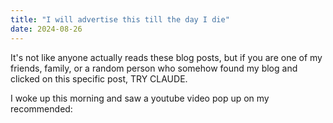 ```yaml
---
title: "I will advertise this till the day I die"
date: 2024-08-26
---
```

It's not like anyone actually reads these blog posts, but if you are one of my friends, family, or a random person who somehow found my blog and clicked on this specific post, TRY CLAUDE.

I woke up this morning and saw a youtube video pop up on my recommended: [](https://www.youtube.com/watch?v=b7JCor1DGJw)
